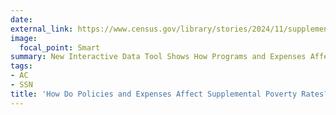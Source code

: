 ```yaml
---
date:
external_link: https://www.census.gov/library/stories/2024/11/supplemental-poverty-measure-visualization.html
image:
  focal_point: Smart
summary: New Interactive Data Tool Shows How Programs and Expenses Affect Poverty Measurement
tags:
- AC
- SSN
title: 'How Do Policies and Expenses Affect Supplemental Poverty Rates?'
---
```

